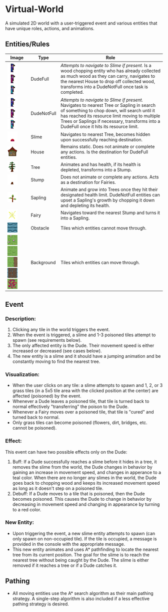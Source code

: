 # Virtual-World

A simulated 2D world with a user-triggered event and various entities that have unique roles, actions, and animations. 

## Entities/Rules
| Image | Type | Role |
| ----------- | ----------- | ----------- |
| ![dude3](https://github.com/KallosP/Virtual-World/blob/main/images/dude3.png?raw=true) ![poisoned_dude3](https://github.com/KallosP/Virtual-World/blob/main/images/poisoned_dude3.png?raw=true) ![speed_dude3](https://github.com/KallosP/Virtual-World/blob/main/images/speed_dude3.png?raw=true)| DudeFull | *Attempts to navigate to Slime if present.* Is a wood chopping entity who has already collected as much wood as they can carry, navigates to the nearest House to drop off collected wood, transforms into a DudeNotFull once task is completed. |
| ![dude3](https://github.com/KallosP/Virtual-World/blob/main/images/dude3.png?raw=true) ![poisoned_dude3](https://github.com/KallosP/Virtual-World/blob/main/images/poisoned_dude3.png?raw=true) ![speed_dude3](https://github.com/KallosP/Virtual-World/blob/main/images/speed_dude3.png?raw=true)| DudeNotFull | *Attempts to navigate to Slime if present.* Navigates to nearest Tree or Sapling in search of something to chop down, will search until it has reached its resource limit moving to multiple Trees or Saplings if necessary, transforms into a DudeFull once it hits its resource limit. |
| ![slime2](https://github.com/KallosP/Virtual-World/blob/main/images/slime2.png?raw=true) | Slime | Navigates to nearest Tree, becomes hidden upon successfully reaching destination. |
| ![house](https://github.com/KallosP/Virtual-World/blob/main/images/house.png?raw=true) | House | Remains static. Does not animate or complete any actions. Is the destination for DudeFull entities. |
| ![tree0](https://github.com/KallosP/Virtual-World/blob/main/images/tree0.png?raw=true) | Tree | Animates and has health, if its health is depleted, transforms into a Stump. |
| ![stump](https://github.com/KallosP/Virtual-World/blob/main/images/stump.png?raw=true) | Stump | Does not animate or complete any actions. Acts as a destination for Fairies. |
| ![sapling4](https://github.com/KallosP/Virtual-World/blob/main/images/sapling4.png?raw=true) | Sapling | Animate and grow into Trees once they hit their designated health limit. DudeNotFull entities can upset a Sapling's growth by chopping it down and depleting its health. |
| ![fairy7](https://github.com/KallosP/Virtual-World/blob/main/images/fairy7.png?raw=true) | Fairy | Navigates toward the nearest Stump and turns it into a Sapling. |
| ![water0](https://github.com/KallosP/Virtual-World/blob/main/images/water0.png?raw=true) | Obstacle | Tiles which entities cannot move through. |
| ![flowers](https://github.com/KallosP/Virtual-World/blob/main/images/flowers.png?raw=true) ![grass](https://github.com/KallosP/Virtual-World/blob/main/images/grass.png?raw=true) ![dirt_vert_right](https://github.com/KallosP/Virtual-World/blob/main/images/dirt_vert_right.png?raw=true) ![bridge](https://github.com/KallosP/Virtual-World/blob/main/images/bridge.png?raw=true) ![poisoned_grass](https://github.com/KallosP/Virtual-World/blob/main/images/poisoned_grass.png?raw=true)| Background | Tiles which entities can move through. |

## Event
### Description:
1. Clicking any tile in the world triggers the event.
2. When the event is triggered, a slime and 1-3 poisoned tiles attempt to spawn (see requirements below).
3. The only affected entity is the Dude. Their movement speed is either increased or decreased (see cases below).
4. The new entity is a slime and it should have a jumping animation and be constantly moving to find the nearest tree.

### Visualization:
- When the user clicks on any tile: a slime attempts to spawn and 1, 2, or 3 grass tiles (in a 5x5 tile area with the clicked position at the center) are affected (poisoned) by the event.
- Whenever a Dude leaves a poisoned tile, that tile is turned back to normal effectively "transferring" the poison to the Dude.
- Whenever a Fairy moves over a poisoned tile, that tile is "cured" and turned back to normal.
- Only grass tiles can become poisoned (flowers, dirt, bridges, etc. cannot be poisoned).

### Effect:
This event can have two possible effects only on the Dude: 
1. Buff: If a Dude successfully reaches a slime before it hides in a tree, it removes the slime from the world, the Dude changes in behavior by gaining an increase in movement speed, and changes in apperance to a teal color. When there are no longer any slimes in the world, the Dude goes back to chopping wood and keeps its increased movement speed as long as it doesn't step on a poisoned tile.
2. Debuff: If a Dude moves to a tile that is poisoned, then the Dude becomes poisoned. This causes the Dude to change in behavior by decreasing in movement speed and changing in appearance by turning to a red color.

### New Entity:
- Upon triggering the event, a new slime entity attempts to spawn (can only spawn on non-occupied tile). If the tile is occupied, a message is provided in the console with the appropriate message.
- This new entity animates and uses A* pathfinding to locate the nearest tree from its current position. The goal for the slime is to reach the nearest tree without being caught by the Dude. The slime is either removed if it reaches a tree or if a Dude catches it.

## Pathing
- All moving entities use the A* search algorithm as their main pathing strategy. A single-step algorithm is also included if a less effective pathing strategy is desired.
